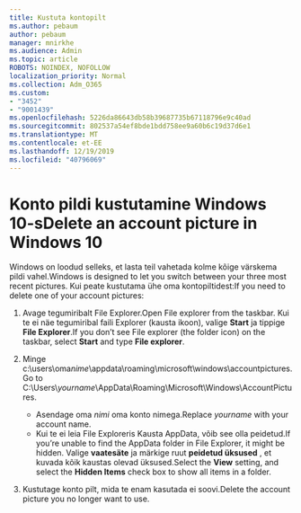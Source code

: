 ```yaml
---
title: Kustuta kontopilt
ms.author: pebaum
author: pebaum
manager: mnirkhe
ms.audience: Admin
ms.topic: article
ROBOTS: NOINDEX, NOFOLLOW
localization_priority: Normal
ms.collection: Adm_O365
ms.custom:
- "3452"
- "9001439"
ms.openlocfilehash: 5226da86643db58b39687735b67118796e9c40ad
ms.sourcegitcommit: 802537a54ef8bde1bdd758ee9a60b6c19d37d6e1
ms.translationtype: MT
ms.contentlocale: et-EE
ms.lasthandoff: 12/19/2019
ms.locfileid: "40796069"
---
```

# <a name="delete-an-account-picture-in-windows-10"></a><span data-ttu-id="75d92-102">Konto pildi kustutamine Windows 10-s</span><span class="sxs-lookup"><span data-stu-id="75d92-102">Delete an account picture in Windows 10</span></span>

<span data-ttu-id="75d92-103">Windows on loodud selleks, et lasta teil vahetada kolme kõige värskema pildi vahel.</span><span class="sxs-lookup"><span data-stu-id="75d92-103">Windows is designed to let you switch between your three most recent pictures.</span></span> <span data-ttu-id="75d92-104">Kui peate kustutama ühe oma kontopiltidest:</span><span class="sxs-lookup"><span data-stu-id="75d92-104">If you need to delete one of your account pictures:</span></span>

1. <span data-ttu-id="75d92-105">Avage tegumiribalt File Explorer.</span><span class="sxs-lookup"><span data-stu-id="75d92-105">Open File explorer from the taskbar.</span></span> <span data-ttu-id="75d92-106">Kui te ei näe tegumiribal faili Explorer (kausta ikoon), valige **Start** ja tippige **File Explorer**.</span><span class="sxs-lookup"><span data-stu-id="75d92-106">If you don’t see File explorer (the folder icon) on the taskbar, select **Start** and type **File explorer**.</span></span>

2. <span data-ttu-id="75d92-107">Minge c:\users\\oma*nime*\appdata\roaming\microsoft\windows\accountpictures.</span><span class="sxs-lookup"><span data-stu-id="75d92-107">Go to C:\Users\\*yourname*\AppData\Roaming\Microsoft\Windows\AccountPictures.</span></span> 
    - <span data-ttu-id="75d92-108">Asendage oma *nimi* oma konto nimega.</span><span class="sxs-lookup"><span data-stu-id="75d92-108">Replace *yourname* with your account name.</span></span>
    - <span data-ttu-id="75d92-109">Kui te ei leia File Exploreris Kausta AppData, võib see olla peidetud.</span><span class="sxs-lookup"><span data-stu-id="75d92-109">If you’re unable to find the AppData folder in File Explorer, it might be hidden.</span></span> <span data-ttu-id="75d92-110">Valige **vaatesäte** ja märkige ruut **peidetud üksused** , et kuvada kõik kaustas olevad üksused.</span><span class="sxs-lookup"><span data-stu-id="75d92-110">Select the **View** setting, and select the **Hidden Items** check box to show all items in a folder.</span></span>

3. <span data-ttu-id="75d92-111">Kustutage konto pilt, mida te enam kasutada ei soovi.</span><span class="sxs-lookup"><span data-stu-id="75d92-111">Delete the account picture you no longer want to use.</span></span>
 
 